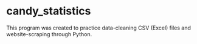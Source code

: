 # candy_statistics
This program was created to practice data-cleaning CSV (Excel) files and website-scraping through Python.
